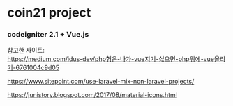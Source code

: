 # coin21 project

### codeigniter 2.1 + Vue.js

참고한 사이트:   
https://medium.com/idus-dev/php형은-나가-vue지기-싫으면-php위에-vue올리기-6761004c9d05   

https://www.sitepoint.com/use-laravel-mix-non-laravel-projects/

https://junistory.blogspot.com/2017/08/material-icons.html